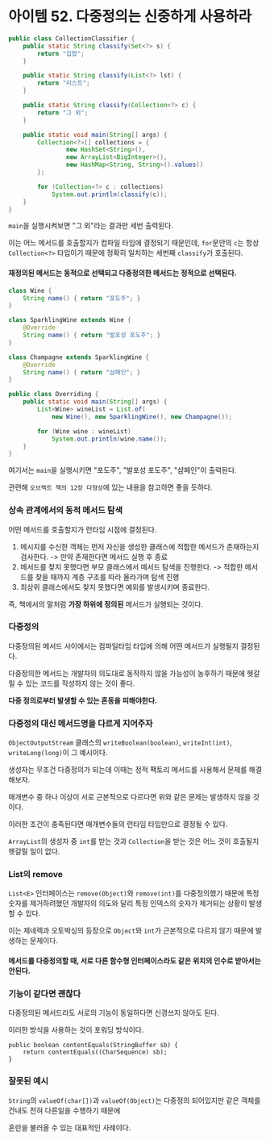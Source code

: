 # 아이템 52. 다중정의는 신중하게 사용하라

```java
public class CollectionClassifier {
    public static String classify(Set<?> s) {
        return "집합";
    }

    public static String classify(List<?> lst) {
        return "리스트";
    }

    public static String classify(Collection<?> c) {
        return "그 외";
    }

    public static void main(String[] args) {
        Collection<?>[] collections = {
                new HashSet<String>(),
                new ArrayList<BigInteger>(),
                new HashMap<String, String>().values()
        };

        for (Collection<?> c : collections)
            System.out.println(classify(c));
    }
}
```

`main`을 실행시켜보면 "그 외"라는 결과만 세번 출력된다.

이는 어느 메서드를 호출할지가 컴파일 타임에 결정되기 때문인데, `for`문안의 `c`는 항상 `Collection<?>`  타입이기 때문에 
정확히 일치하는 세번째 `classify`가 호출된다.

#### 재정의된 메서드는 동적으로 선택되고 다중정의한 메서드는 정적으로 선택된다.

```java
class Wine {
    String name() { return "포도주"; }
}

class SparklingWine extends Wine {
    @Override 
    String name() { return "발포성 포도주"; }
}

class Champagne extends SparklingWine {
    @Override 
    String name() { return "샴페인"; }
}

public class Overriding {
    public static void main(String[] args) {
        List<Wine> wineList = List.of(
            new Wine(), new SparklingWine(), new Champagne());

        for (Wine wine : wineList)
            System.out.println(wine.name());
    }
}
```
여기서는 `main`을 실행시키면 "포도주", "발포성 포도주", "샴페인"이 출력된다.

관련해 `오브젝트 책의 12장 다형성`에 있는 내용을 참고하면 좋을 듯하다.

### 상속 관계에서의 동적 메서드 탐색
어떤 메서드를 호출할지가 런타임 시점에 결정된다.

1. 메시지를 수신한 객체는 먼저 자신을 생성한 클래스에 적합한 메서드가 존재하는지 검사한다. -> 만약 존재한다면 메서드 실행 후 종료
2. 메서드를 찾지 못했다면 부모 클래스에서 메서드 탐색을 진행한다. -> 적합한 메서드를 찾을 때까지 계층 구조를 따라 올라가며 탐색 진행
3. 최상위 클래스에서도 찾지 못했다면 예외를 발생시키며 종료한다.

즉, 책에서의 말처럼 **가장 하위에 정의된** 메서드가 실행되는 것이다.

### 다중정의
다중정의된 메서드 사이에서는 컴파일타임 타입에 의해 어떤 메서드가 실행될지 결정된다.

다중정의한 메서드는 개발자의 의도대로 동작하지 않을 가능성이 농후하기 때문에 헷갈릴 수 있는 코드를 작성하지 않는 것이 좋다.

**다중 정의로부터 발생할 수 있는 혼동을 피해야한다.**

### 다중정의 대신 메서드명을 다르게 지어주자
`ObjectOutputStream` 클래스의 `writeBoolean(boolean)`, `writeInt(int)`, `writeLong(long)`이 그 예시이다.

생성자는 무조건 다중정의가 되는데 이때는 정적 팩토리 메서드를 사용해서 문제를 해결해보자.

매개변수 중 하나 이상이 서로 근본적으로 다르다면 위와 같은 문제는 발생하지 않을 것이다.

이러한 조건이 충족된다면 매개변수들의 런타임 타입만으로 결정될 수 있다.

`ArrayList`의 생성자 중 `int`를 받는 것과 `Collection`을 받는 것은 어느 것이 호출될지 헷갈릴 일이 없다.

### List의 remove
`List<E>` 인터페이스는 `remove(Object)`와 `remove(int)`를 다중정의했기 때문에 특정 숫자를 제거하려했던 개발자의 의도와 달리
특정 인덱스의 숫자가 제거되는 상황이 발생할 수 있다.

이는 제네렉과 오토박싱의 등장으로 `Object`와 `int`가 근본적으로 다르지 않기 때문에 발생하는 문제이다.


#### 메서드를 다중정의할 때, 서로 다른 함수형 인터페이스라도 같은 위치의 인수로 받아서는 안된다.

### 기능이 같다면 괜찮다
다중정의된 메서드라도 서로의 기능이 동일하다면 신경쓰지 않아도 된다.

이러한 방식을 사용하는 것이 포워딩 방식이다.

```
public boolean contentEquals(StringBuffer sb) {
    return contentEquals((CharSequence) sb);
}
```

### 잘못된 예시
`String`의 `valueOf(char[])`과 `valueOf(Object)`는 다중정의 되어있지만 같은 객체를 건내도 전혀 다른일을 수행하기 때문에

혼란을 불러올 수 있는 대표적인 사례이다.

